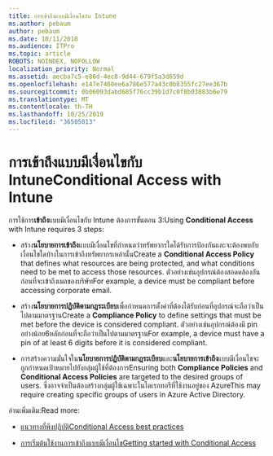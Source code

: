 ```yaml
---
title: การเข้าถึงแบบมีเงื่อนไขกับ Intune
ms.author: pebaum
author: pebaum
ms.date: 10/11/2018
ms.audience: ITPro
ms.topic: article
ROBOTS: NOINDEX, NOFOLLOW
localization_priority: Normal
ms.assetid: aecba7c5-e86d-4ec8-9d44-679f5a3d659d
ms.openlocfilehash: e147e7460ee6a786e577a43c0b8355fc27ee367b
ms.sourcegitcommit: 0b06093dabd685f76cc39b1d7c0f8b03883b6e79
ms.translationtype: MT
ms.contentlocale: th-TH
ms.lasthandoff: 10/25/2019
ms.locfileid: "36505013"
---
```

# <a name="conditional-access-with-intune"></a><span data-ttu-id="a6649-102">การเข้าถึงแบบมีเงื่อนไขกับ Intune</span><span class="sxs-lookup"><span data-stu-id="a6649-102">Conditional Access with Intune</span></span>

<span data-ttu-id="a6649-103">การใช้การ**เข้าถึง**แบบมีเงื่อนไขกับ Intune ต้องการขั้นตอน 3:</span><span class="sxs-lookup"><span data-stu-id="a6649-103">Using **Conditional Access** with Intune requires 3 steps:</span></span> 
  
- <span data-ttu-id="a6649-104">สร้าง**นโยบายการเข้าถึง**แบบมีเงื่อนไขที่กำหนดว่าทรัพยากรใดได้รับการป้องกันและจะต้องพบกับเงื่อนไขใดบ้างในการเข้าถึงทรัพยากรเหล่านั้น</span><span class="sxs-lookup"><span data-stu-id="a6649-104">Create a **Conditional Access Policy** that defines what resources are being protected, and what conditions need to be met to access those resources.</span></span> <span data-ttu-id="a6649-105">ตัวอย่างเช่นอุปกรณ์ต้องสอดคล้องกันก่อนที่จะเข้าถึงเมลของบริษัท</span><span class="sxs-lookup"><span data-stu-id="a6649-105">For example, a device must be compliant before accessing corporate email.</span></span> 
    
- <span data-ttu-id="a6649-106">สร้าง**นโยบายการปฏิบัติตามกฎระเบียบ**เพื่อกำหนดการตั้งค่าที่ต้องได้รับก่อนที่อุปกรณ์จะถือว่าเป็นไปตามมาตรฐาน</span><span class="sxs-lookup"><span data-stu-id="a6649-106">Create a **Compliance Policy** to define settings that must be met before the device is considered compliant.</span></span> <span data-ttu-id="a6649-107">ตัวอย่างเช่นอุปกรณ์ต้องมี pin อย่างน้อย6หลักก่อนที่จะถือว่าเป็นไปตามมาตรฐาน</span><span class="sxs-lookup"><span data-stu-id="a6649-107">For example, a device must have a pin of at least 6 digits before it is considered compliant.</span></span> 
    
- <span data-ttu-id="a6649-108">การสร้างความมั่นใจใน**นโยบายการปฏิบัติตามกฎระเบียบ**และ**นโยบายการเข้าถึง**แบบมีเงื่อนไขจะถูกกำหนดเป้าหมายไปยังกลุ่มผู้ใช้ที่ต้องการ</span><span class="sxs-lookup"><span data-stu-id="a6649-108">Ensuring both **Compliance Policies** and **Conditional Access Policies** are targeted to the desired groups of users.</span></span> <span data-ttu-id="a6649-109">ซึ่งอาจจำเป็นต้องสร้างกลุ่มผู้ใช้เฉพาะในไดเรกทอรีที่ใช้งานอยู่ของ Azure</span><span class="sxs-lookup"><span data-stu-id="a6649-109">This may require creating specific groups of users in Azure Active Directory.</span></span> 
    
<span data-ttu-id="a6649-110">อ่านเพิ่มเติม:</span><span class="sxs-lookup"><span data-stu-id="a6649-110">Read more:</span></span>
  
- [<span data-ttu-id="a6649-111">แนวทางที่พึงปฏิบัติ</span><span class="sxs-lookup"><span data-stu-id="a6649-111">Conditional Access best practices</span></span>](https://docs.microsoft.com/azure/active-directory/conditional-access/best-practices)
    
- [<span data-ttu-id="a6649-112">การเริ่มต้นใช้งานการเข้าถึงแบบมีเงื่อนไข</span><span class="sxs-lookup"><span data-stu-id="a6649-112">Getting started with Conditional Access </span></span>](https://docs.microsoft.com/azure/active-directory/active-directory-conditional-access-azure-portal-get-started)
    

